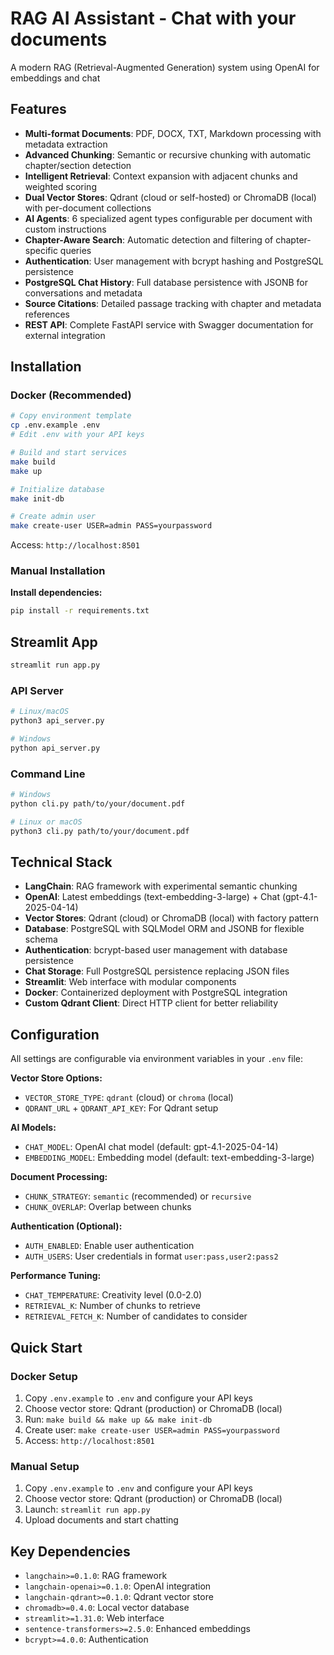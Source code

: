 # RAG AI Assistant - Chat with your documents

A modern RAG (Retrieval-Augmented Generation) system using OpenAI for embeddings and chat

## Features

- **Multi-format Documents**: PDF, DOCX, TXT, Markdown processing with metadata extraction
- **Advanced Chunking**: Semantic or recursive chunking with automatic chapter/section detection
- **Intelligent Retrieval**: Context expansion with adjacent chunks and weighted scoring
- **Dual Vector Stores**: Qdrant (cloud or self-hosted) or ChromaDB (local) with per-document collections
- **AI Agents**: 6 specialized agent types configurable per document with custom instructions
- **Chapter-Aware Search**: Automatic detection and filtering of chapter-specific queries
- **Authentication**: User management with bcrypt hashing and PostgreSQL persistence
- **PostgreSQL Chat History**: Full database persistence with JSONB for conversations and metadata
- **Source Citations**: Detailed passage tracking with chapter and metadata references
- **REST API**: Complete FastAPI service with Swagger documentation for external integration

## Installation

### Docker (Recommended)

```bash
# Copy environment template
cp .env.example .env
# Edit .env with your API keys

# Build and start services
make build
make up

# Initialize database
make init-db

# Create admin user
make create-user USER=admin PASS=yourpassword
```

Access: `http://localhost:8501`

### Manual Installation

**Install dependencies:**

```bash
pip install -r requirements.txt
```

## Streamlit App

```bash
streamlit run app.py
```

### API Server

```bash
# Linux/macOS
python3 api_server.py

# Windows
python api_server.py
```

### Command Line

```bash
# Windows
python cli.py path/to/your/document.pdf

# Linux or macOS
python3 cli.py path/to/your/document.pdf
```

## Technical Stack

- **LangChain**: RAG framework with experimental semantic chunking
- **OpenAI**: Latest embeddings (text-embedding-3-large) + Chat (gpt-4.1-2025-04-14)
- **Vector Stores**: Qdrant (cloud) or ChromaDB (local) with factory pattern
- **Database**: PostgreSQL with SQLModel ORM and JSONB for flexible schema
- **Authentication**: bcrypt-based user management with database persistence
- **Chat Storage**: Full PostgreSQL persistence replacing JSON files
- **Streamlit**: Web interface with modular components
- **Docker**: Containerized deployment with PostgreSQL integration
- **Custom Qdrant Client**: Direct HTTP client for better reliability

## Configuration

All settings are configurable via environment variables in your `.env` file:

**Vector Store Options:**

- `VECTOR_STORE_TYPE`: `qdrant` (cloud) or `chroma` (local)
- `QDRANT_URL` + `QDRANT_API_KEY`: For Qdrant setup

**AI Models:**

- `CHAT_MODEL`: OpenAI chat model (default: gpt-4.1-2025-04-14)
- `EMBEDDING_MODEL`: Embedding model (default: text-embedding-3-large)

**Document Processing:**

- `CHUNK_STRATEGY`: `semantic` (recommended) or `recursive`
- `CHUNK_OVERLAP`: Overlap between chunks

**Authentication (Optional):**

- `AUTH_ENABLED`: Enable user authentication
- `AUTH_USERS`: User credentials in format `user:pass,user2:pass2`

**Performance Tuning:**

- `CHAT_TEMPERATURE`: Creativity level (0.0-2.0)
- `RETRIEVAL_K`: Number of chunks to retrieve
- `RETRIEVAL_FETCH_K`: Number of candidates to consider

## Quick Start

### Docker Setup

1. Copy `.env.example` to `.env` and configure your API keys
2. Choose vector store: Qdrant (production) or ChromaDB (local)
3. Run: `make build && make up && make init-db`
4. Create user: `make create-user USER=admin PASS=yourpassword`
5. Access: `http://localhost:8501`

### Manual Setup

1. Copy `.env.example` to `.env` and configure your API keys
2. Choose vector store: Qdrant (production) or ChromaDB (local)
3. Launch: `streamlit run app.py`
4. Upload documents and start chatting

## Key Dependencies

- `langchain>=0.1.0`: RAG framework
- `langchain-openai>=0.1.0`: OpenAI integration
- `langchain-qdrant>=0.1.0`: Qdrant vector store
- `chromadb>=0.4.0`: Local vector database
- `streamlit>=1.31.0`: Web interface
- `sentence-transformers>=2.5.0`: Enhanced embeddings
- `bcrypt>=4.0.0`: Authentication
